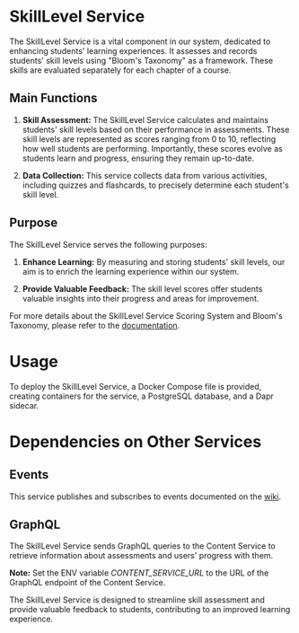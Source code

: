 # SkillLevel Service

The SkillLevel Service is a vital component in our system, dedicated to enhancing students' learning experiences. It assesses and records students' skill levels using "Bloom's Taxonomy" as a framework. These skills are evaluated separately for each chapter of a course.

## Main Functions

1. **Skill Assessment:** The SkillLevel Service calculates and maintains students' skill levels based on their performance in assessments. These skill levels are represented as scores ranging from 0 to 10, reflecting how well students are performing. Importantly, these scores evolve as students learn and progress, ensuring they remain up-to-date.

2. **Data Collection:** This service collects data from various activities, including quizzes and flashcards, to precisely determine each student's skill level.

## Purpose

The SkillLevel Service serves the following purposes:

1. **Enhance Learning:** By measuring and storing students' skill levels, our aim is to enrich the learning experience within our system.

2. **Provide Valuable Feedback:** The skill level scores offer students valuable insights into their progress and areas for improvement.

For more details about the SkillLevel Service Scoring System and Bloom's Taxonomy, please refer to the [documentation](https://gits-enpro.readthedocs.io/en/latest/dev-manuals/gamification/Scoring%20System.html).

# Usage

To deploy the SkillLevel Service, a Docker Compose file is provided, creating containers for the service, a PostgreSQL database, and a Dapr sidecar.

# Dependencies on Other Services

## Events

This service publishes and subscribes to events documented on the [wiki](https://gits-enpro.readthedocs.io/en/latest/dev-manuals/backend/dapr/dapr-topics.html).

## GraphQL

The SkillLevel Service sends GraphQL queries to the Content Service to retrieve information about assessments and users' progress with them.

**Note:** Set the ENV variable *CONTENT_SERVICE_URL* to the URL of the GraphQL endpoint of the Content Service.

The SkillLevel Service is designed to streamline skill assessment and provide valuable feedback to students, contributing to an improved learning experience.
